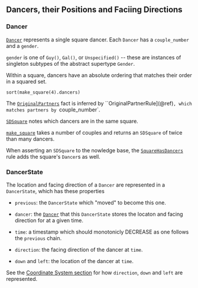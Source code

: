 ## Dancers, their Positions and Faciing Directions


### Dancer

[`Dancer`](@ref) represents a single square dancer.  Each `Dancer` has
a `couple_number` and a `gender`.

`gender` is one of `Guy()`, `Gal()`, or `Unspecified()` -- these are
instances of singleton subtypes of the abstract supertype `Gender`.

Within a square, dancers have an absolute ordering that matches their
order in a squared set.

```@example
sort(make_square(4).dancers)
```

The [`OriginalPartners`](@ref) fact is inferred by
``OriginalPartnerRule](@ref)`, which matches partners by
`couple_number`.

[`SDSquare`](@ref) notes which dancers are in the same square.

[`make_square`](@ref) takes a number of couples and returns an
`SDSquare` of twice than many dancers.

When asserting an `SDSquare` to the nowledge base, the
[`SquareHasDancers`](@ref) rule adds the square's `Dancer`s as well.


### DancerState

The location and facing direction of a `Dancer` are represented in a
`DancerState`, which has these properties

- `previous`: the `DancerState` which "moved" to become this one.

- `dancer`: the [`Dancer`](@ref) that this `DancerState` stores the
  locaton and facing direction for at a given time.

- `time`: a timestamp which should monotonicly DECREASE as one
  follows the `previous` chain.

- `direction`: the facing direction of the dancer at `time`.

- `down` and `left`: the location of the dancer at `time`.

See the [Coordinate System section](coordinate_system.md) for how
`direction`, `down` and `left` are represented.

